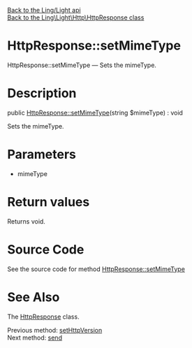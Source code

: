 [Back to the Ling/Light api](https://github.com/lingtalfi/Light/blob/master/doc/api/Ling/Light.md)<br>
[Back to the Ling\Light\Http\HttpResponse class](https://github.com/lingtalfi/Light/blob/master/doc/api/Ling/Light/Http/HttpResponse.md)


HttpResponse::setMimeType
================



HttpResponse::setMimeType — Sets the mimeType.




Description
================


public [HttpResponse::setMimeType](https://github.com/lingtalfi/Light/blob/master/doc/api/Ling/Light/Http/HttpResponse/setMimeType.md)(string $mimeType) : void




Sets the mimeType.




Parameters
================


- mimeType

    


Return values
================

Returns void.








Source Code
===========
See the source code for method [HttpResponse::setMimeType](https://github.com/lingtalfi/Light/blob/master/Http/HttpResponse.php#L141-L144)


See Also
================

The [HttpResponse](https://github.com/lingtalfi/Light/blob/master/doc/api/Ling/Light/Http/HttpResponse.md) class.

Previous method: [setHttpVersion](https://github.com/lingtalfi/Light/blob/master/doc/api/Ling/Light/Http/HttpResponse/setHttpVersion.md)<br>Next method: [send](https://github.com/lingtalfi/Light/blob/master/doc/api/Ling/Light/Http/HttpResponse/send.md)<br>

